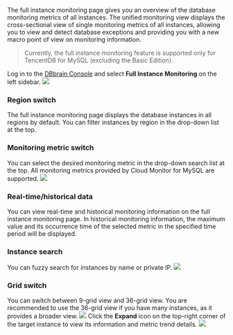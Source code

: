 The full instance monitoring page gives you an overview of the database monitoring metrics of all instances. The unified monitoring view displays the cross-sectional view of single monitoring metrics of all instances, allowing you to view and detect database exceptions and providing you with a new macro point of view on monitoring information.

>Currently, the full instance monitoring feature is supported only for TencentDB for MySQL (excluding the Basic Edition).

Log in to the [DBbrain Console](https://console.cloud.tencent.com/dbbrain/monitor) and select **Full Instance Monitoring** on the left sidebar.
![](https://main.qcloudimg.com/raw/cbf373c7991f68ead9762909e8e5c79f.png)


### Region switch
The full instance monitoring page displays the database instances in all regions by default. You can filter instances by region in the drop-down list at the top.

### Monitoring metric switch
You can select the desired monitoring metric in the drop-down search list at the top. All monitoring metrics provided by Cloud Monitor for MySQL are supported.
![](https://main.qcloudimg.com/raw/4eb792926c5f1fd819268cab21985b9e.png)

### Real-time/historical data
You can view real-time and historical monitoring information on the full instance monitoring page. In historical monitoring information, the maximum value and its occurrence time of the selected metric in the specified time period will be displayed.

### Instance search
You can fuzzy search for instances by name or private IP.
![](https://main.qcloudimg.com/raw/b2e8101fd0cf8f0b028d8857e8dc437c.png)

### Grid switch
You can switch between 9-grid view and 36-grid view. You are recommended to use the 36-grid view if you have many instances, as it provides a broader view.
![](https://main.qcloudimg.com/raw/121bb5e468ea0653eea06bc69f68dc3b.png)
Click the **Expand** icon on the top-right corner of the target instance to view its information and metric trend details.
![](https://main.qcloudimg.com/raw/961463c6a659e4317871a97503f98dbe.png)

